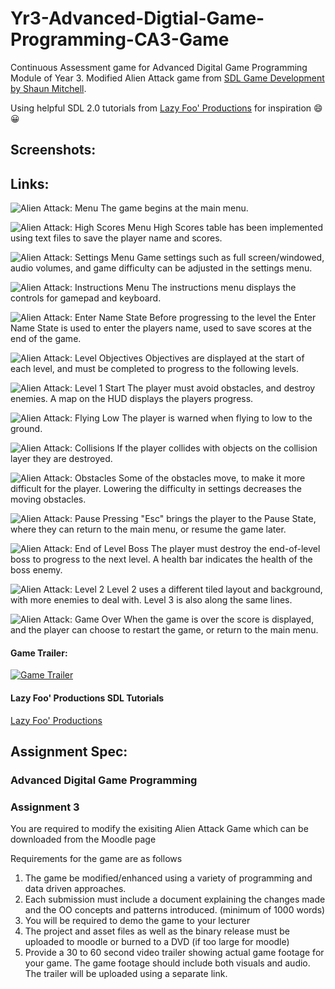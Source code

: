 # Yr3-Advanced-Digtial-Game-Programming-CA3-Game

Continuous Assessment game for Advanced Digital Game Programming Module of Year 3.
Modified Alien Attack game from [SDL Game Development by Shaun Mitchell](https://www.packtpub.com/game-development/sdl-game-development). 

Using helpful SDL 2.0 tutorials from [Lazy Foo' Productions](http://lazyfoo.net/tutorials/SDL/index.php) for inspiration :smile: :grinning:

## Screenshots:

## Links:

![Alien Attack: Menu](https://raw.githubusercontent.com/joeaoregan/Yr3-S7-Advanced-Digtial-Game-Programming-CA3-Game/master/Screenshots/AlienAttack1Menu.jpg "Alien Attack: Menu")
The game begins at the main menu.

![Alien Attack: High Scores Menu](https://raw.githubusercontent.com/joeaoregan/Yr3-S7-Advanced-Digtial-Game-Programming-CA3-Game/master/Screenshots/AlienAttack2HighScores.png "Alien Attack: High Scores Menu")
High Scores table has been implemented using text files to save the player name and scores.

![Alien Attack: Settings Menu](https://raw.githubusercontent.com/joeaoregan/Yr3-S7-Advanced-Digtial-Game-Programming-CA3-Game/master/Screenshots/AlienAttack3Settings.png "Alien Attack: Settings Menu")
Game settings such as full screen/windowed, audio volumes, and game difficulty can be adjusted in the settings menu.

![Alien Attack: Instructions Menu](https://raw.githubusercontent.com/joeaoregan/Yr3-S7-Advanced-Digtial-Game-Programming-CA3-Game/master/Screenshots/AlienAttack4Instructions.jpg "Alien Attack: Instructions Menu")
The instructions menu displays the controls for gamepad and keyboard.

![Alien Attack: Enter Name State](https://raw.githubusercontent.com/joeaoregan/Yr3-S7-Advanced-Digtial-Game-Programming-CA3-Game/master/Screenshots/AlienAttack5EnterName.png "Alien Attack: Enter Name State")
Before progressing to the level the Enter Name State is used to enter the players name, used to save scores at the end of the game.

![Alien Attack: Level Objectives](https://raw.githubusercontent.com/joeaoregan/Yr3-S7-Advanced-Digtial-Game-Programming-CA3-Game/master/Screenshots/AlienAttack6ObjectiveL1.png "Alien Attack: Level Objectives")
Objectives are displayed at the start of each level, and must be completed to progress to the following levels.

![Alien Attack: Level 1 Start](https://raw.githubusercontent.com/joeaoregan/Yr3-S7-Advanced-Digtial-Game-Programming-CA3-Game/master/Screenshots/AlienAttack7StartLevel1.jpg "Alien Attack: Level 1 Start")
The player must avoid obstacles, and destroy enemies. A map on the HUD displays the players progress.

![Alien Attack: Flying Low](https://raw.githubusercontent.com/joeaoregan/Yr3-S7-Advanced-Digtial-Game-Programming-CA3-Game/master/Screenshots/AlienAttack8KeepOffTheGrass1.jpg "Alien Attack: Flying Low")
The player is warned when flying to low to the ground.

![Alien Attack: Collisions](https://raw.githubusercontent.com/joeaoregan/Yr3-S7-Advanced-Digtial-Game-Programming-CA3-Game/master/Screenshots/AlienAttack9KeepOffTheGrass2.jpg "Alien Attack: Collisions")
If the player collides with objects on the collision layer they are destroyed.

![Alien Attack: Obstacles](https://raw.githubusercontent.com/joeaoregan/Yr3-S7-Advanced-Digtial-Game-Programming-CA3-Game/master/Screenshots/AlienAttack10Pounder.jpg "Alien Attack: Obstacles")
Some of the obstacles move, to make it more difficult for the player. Lowering the difficulty in settings decreases the moving obstacles.

![Alien Attack: Pause](https://raw.githubusercontent.com/joeaoregan/Yr3-S7-Advanced-Digtial-Game-Programming-CA3-Game/master/Screenshots/AlienAttack11Pause.jpg "Alien Attack: Pause")
Pressing "Esc" brings the player to the Pause State, where they can return to the main menu, or resume the game later.

![Alien Attack: End of Level Boss](https://raw.githubusercontent.com/joeaoregan/Yr3-S7-Advanced-Digtial-Game-Programming-CA3-Game/master/Screenshots/AlienAttack12EOLBoss.jpg "Alien Attack: End of Level Boss")
The player must destroy the end-of-level boss to progress to the next level. A health bar indicates the health of the boss enemy.

![Alien Attack: Level 2](https://raw.githubusercontent.com/joeaoregan/Yr3-S7-Advanced-Digtial-Game-Programming-CA3-Game/master/Screenshots/AlienAttack13Level2.jpg "Alien Attack: Level 2")
Level 2 uses a different tiled layout and background, with more enemies to deal with. Level 3 is also along the same lines.

![Alien Attack: Game Over](https://raw.githubusercontent.com/joeaoregan/Yr3-S7-Advanced-Digtial-Game-Programming-CA3-Game/master/Screenshots/AlienAttack14GameOver.jpg "Alien Attack: Game Over")
When the game is over the score is displayed, and the player can choose to restart the game, or return to the main menu.

#### Game Trailer:
[![Game Trailer](https://i9.ytimg.com/vi/JNEkne0aIOY/default.jpg?v=58fed1b0&sqp=COysgckF&rs=AOn4CLAzvBAzEeDtp2x_PxjaumIFMMqyPA)](https://youtu.be/JNEkne0aIOY)

#### Lazy Foo' Productions SDL Tutorials
[Lazy Foo' Productions](http://lazyfoo.net/tutorials/SDL/index.php)

## Assignment Spec:
### Advanced Digital Game Programming
### Assignment 3

You are required to modify the exisiting Alien Attack Game which can be downloaded from the Moodle page

Requirements for the game are as follows

1. The game be modified/enhanced using a variety of programming and data driven approaches. 
2. Each submission must include a document explaining the changes made and the OO concepts and patterns introduced. (minimum of 1000 words)
3. You will be required to demo the game to your lecturer
4. The project and asset files as well as the binary release must be uploaded to moodle or burned to a DVD (if too large for moodle)
5. Provide a 30 to 60 second video trailer showing actual game footage for your game. The game footage should include both visuals and audio. The trailer will be uploaded using a separate link.
